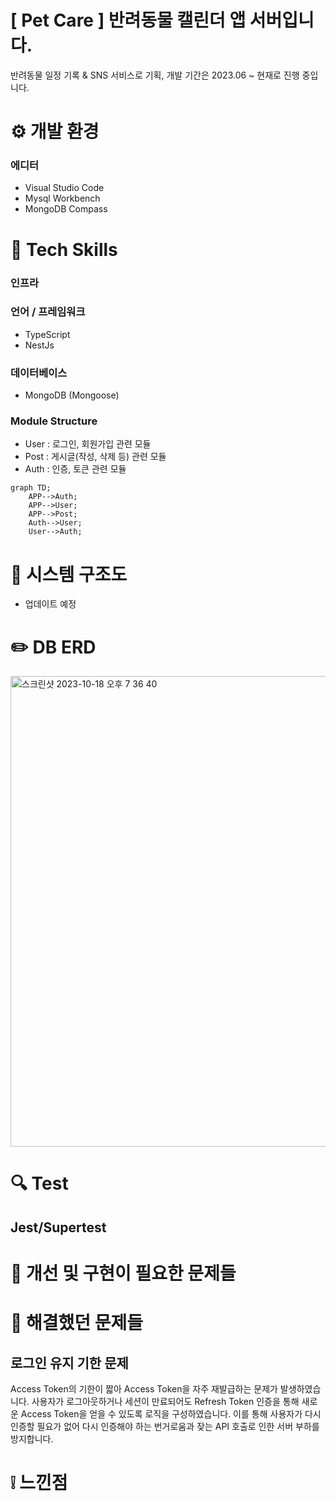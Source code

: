 # [ Pet Care ] 반려동물 캘린더 앱 서버입니다.

반려동물 일정 기록 & SNS 서비스로 기획, 개발 기간은 2023.06 ~ 현재로 진행 중입니다.

# ⚙️ 개발 환경

### 에디터

- Visual Studio Code
- Mysql Workbench
- MongoDB Compass

# 🔨 Tech Skills

### 인프라

### 언어 / 프레임워크

- TypeScript
- NestJs

### 데이터베이스

- MongoDB (Mongoose)

### Module Structure

- User : 로그인, 회원가입 관련 모듈
- Post : 게시글(작성, 삭제 등) 관련 모듈
- Auth : 인증, 토큰 관련 모듈

```mermaid
graph TD;
    APP-->Auth;
    APP-->User;
    APP-->Post;
    Auth-->User;
    User-->Auth;
```

# 🧱 시스템 구조도

- 업데이트 예정

# ✏️ DB ERD

<img width="753" alt="스크린샷 2023-10-18 오후 7 36 40" src="https://github.com/Pushedsu/PetCareService-client/assets/109027302/9a411e0b-d84d-4965-a855-698026bb441f">

# 🔍 Test

## Jest/Supertest

# 🚫 개선 및 구현이 필요한 문제들

# 📌 해결했던 문제들

## 로그인 유지 기한 문제

Access Token의 기한이 짧아 Access Token을 자주 재발급하는 문제가 발생하였습니다.
사용자가 로그아웃하거나 세션이 만료되어도 Refresh Token 인증을 통해 새로운 Access Token을 얻을 수 있도록 로직을 구성하였습니다.
이를 통해 사용자가 다시 인증할 필요가 없어 다시 인증해야 하는 번거로움과 잦는 API 호출로 인한 서버 부하를 방지합니다.

# ❕ 느낀점
